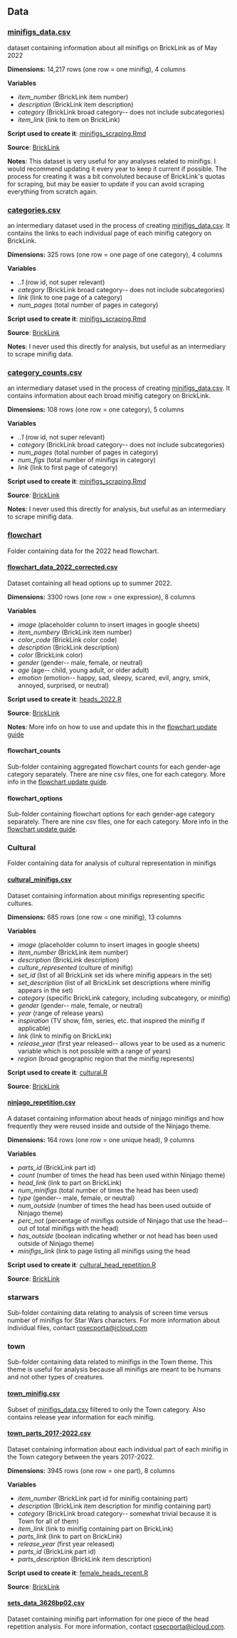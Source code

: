 ## Data

### [minifigs_data.csv](https://github.com/rporta23/WBI/blob/main/data/minifigs_data.csv) 

dataset containing information about all minifigs on BrickLink as of May 2022

<b>Dimensions:</b> 14,217 rows (one row = one minifig), 4 columns

<b>Variables</b>
  * <i>item_number</i> (BrickLink item number)
  * <i>description</i> (BrickLink item description)
  * <i>category</i> (BrickLink broad category-- does not include subcategories)
  * <i>item_link</i> (link to item on BrickLink)

<b>Script used to create it</b>:
[minifigs_scraping.Rmd](https://github.com/rporta23/WBI/blob/main/minifigs/minifigs_scraping.Rmd)

<b>Source</b>:
[BrickLink](https://www.bricklink.com/catalogTree.asp?itemType=M)

<b>Notes</b>: This dataset is very useful for any analyses related to
minifigs. I would recommend updating it every year to keep it current if
possible. The process for creating it was a bit convoluted because of
BrickLink's quotas for scraping, but may be easier to update if you can
avoid scraping everything from scratch again.

### [categories.csv](https://github.com/rporta23/WBI/blob/main/data/categories.csv)

an intermediary dataset used in the process of creating
    [minifigs_data.csv](https://github.com/rporta23/WBI/blob/main/data/minifigs_data.csv).
    It contains the links to each individual page of each minifig
    category on BrickLink.

<b>Dimensions:</b> 325 rows (one row = one page of one category), 4
columns

<b>Variables</b>
  * <i>..1</i> (row id, not super relevant)
  * <i>category</i> (BrickLink broad category-- does not include subcategories)
  * <i>link</i> (link to one page of a category)
  * <i>num_pages</i> (total number of pages in category)

<b>Script used to create it</b>:
[minifigs_scraping.Rmd](https://github.com/rporta23/WBI/blob/main/minifigs/minifigs_scraping.Rmd)

<b>Source</b>:
[BrickLink](https://www.bricklink.com/catalogTree.asp?itemType=M)

<b>Notes</b>: I never used this directly for analysis, but useful as an
intermediary to scrape minifig data.

### [category_counts.csv](https://github.com/rporta23/WBI/blob/main/data/category_counts.csv)

an intermediary dataset used in the process of creating
    [minifigs_data.csv](https://github.com/rporta23/WBI/blob/main/data/minifigs_data.csv).
    It contains information about each broad minifig category on
    BrickLink.

<b>Dimensions:</b> 108 rows (one row = one category), 5 columns

<b>Variables</b>
  * <i>..1</i> (row id, not super relevant) 
  * <i>category</i> (BrickLink broad category-- does not include subcategories)
  * <i>num_pages</i> (total number of pages in category)
  * <i>num_figs</i> (total number of minifigs in category)
  * <i>link</i> (link to first page of category)

<b>Script used to create it</b>:
[minifigs_scraping.Rmd](https://github.com/rporta23/WBI/blob/main/minifigs/minifigs_scraping.Rmd)

<b>Source</b>:
[BrickLink](https://www.bricklink.com/catalogTree.asp?itemType=M)

<b>Notes</b>: I never used this directly for analysis, but useful as an
intermediary to scrape minifig data.

### [flowchart](https://github.com/rporta23/WBI/tree/main/data/flowchart)

Folder containing data for the 2022 head flowchart. 

#### [flowchart_data_2022_corrected.csv](https://github.com/rporta23/WBI/tree/main/data/flowchart/flowchart_data_2022_corrected.csv) 

Dataset containing all head options up to summer 2022.

<b>Dimensions:</b> 3300 rows (one row = one expression), 8 columns

<b>Variables</b>
  * <i>image</i> (placeholder column to insert images in google sheets) 
  * <i>item_numbery</i> (BrickLink item number)
  * <i>color_code</i> (BrickLink color code)
  * <i>description</i> (BrickLink description)
  * <i>color</i> (BrickLink color)
  * <i>gender</i> (gender-- male, female, or neutral)
  * <i>age</i> (age-- child, young adult, or older adult)
  * <i>emotion</i> (emotion-- happy, sad, sleepy, scared, evil, angry, smirk, annoyed, surprised, or neutral)

<b>Script used to create it</b>:
[heads_2022.R](https://github.com/rporta23/WBI/blob/main/flowchart_update/heads_2022.R)

<b>Source</b>:
[BrickLink](https://www.bricklink.com/catalogList.asp?catType=P&catString=238)

<b>Notes</b>: More info on how to use and update this in the [flowchart update guide](https://rporta23.github.io/WBI/flowchart_update/update_guide.html)

#### flowchart_counts

Sub-folder containing aggregated flowchart counts for each gender-age category separately. There are nine csv files, one for each category. More info in the [flowchart update guide](https://rporta23.github.io/WBI/flowchart_update/update_guide.html). 

#### flowchart_options

Sub-folder containing flowchart options for each gender-age category separately. There are nine csv files, one for each category. More info in the [flowchart update guide](https://rporta23.github.io/WBI/flowchart_update/update_guide.html).

### Cultural

Folder containing data for analysis of cultural representation in minifigs

#### [cultural_minifigs.csv](https://github.com/rporta23/WBI/blob/main/data/cultural/cultural_minifigs.csv)

Dataset containing information about minifigs representing specific cultures.

<b>Dimensions:</b> 685 rows (one row = one minifig), 13 columns

<b>Variables</b>
  * <i>image</i> (placeholder column to insert images in google sheets) 
  * <i>item_number</i> (BrickLink item number)
  * <i>description</i> (BrickLink description)
  * <i>culture_represented</i> (culture of minifig)
  * <i>set_id</i> (list of all BrickLink set ids where minifig appears in the set)
  * <i>set_description</i> (list of all BrickLink set descriptions where minifig appears in the set)
  * <i>category</i> (specific BrickLink category, including subcategory, or minifig)
  * <i>gender</i> (gender-- male, female, or neutral)
  * <i>year</i> (range of release years)
  * <i>inspiration</i> (TV show, film, series, etc. that inspired the minifig if applicable)
  * <i>link</i> (link to minifig on BrickLink)
  * <i>release_year</i> (first year released-- allows year to be used as a numeric variable which is not possible with a range of years)
  * <i>region</i> (broad geographic region that the minifig represents)

<b>Script used to create it</b>:
[cultural.R](https://github.com/rporta23/WBI/blob/main/minifigs/cultural/cultural.R)

<b>Source</b>:
[BrickLink](https://www.bricklink.com/catalogTree.asp?itemType=M)

#### [ninjago_repetition.csv](https://github.com/rporta23/WBI/blob/main/data/cultural/ninjago_repetition.csv)

A dataset containing information about heads of ninjago minifigs and how frequently they were reused inside and outside of the Ninjago theme.

<b>Dimensions:</b> 164 rows (one row = one unique head), 9 columns

<b>Variables</b>
  * <i>parts_id</i> (BrickLink part id) 
  * <i>count</i> (number of times the head has been used within Ninjago theme)
  * <i>head_link</i> (link to part on BrickLink)
  * <i>num_minifigs</i> (total number of times the head has been used)
  * <i>type</i> (gender-- male, female, or neutral)
  * <i>num_outside</i> (number of times the head has been used outside of Ninjago theme)
  * <i>perc_not</i> (percentage of minifigs outside of Ninjago that use the head-- out of total minifigs with the head)
  * <i>has_outside</i> (boolean indicating whether or not head has been used outside of Ninjago theme)
  * <i>minifigs_link</i> (link to page listing all minifigs using the head

<b>Script used to create it</b>:
[cultural_head_repetition.R](https://github.com/rporta23/WBI/blob/main/minifigs/cultural/cultural_head_repetition.R)

<b>Source</b>:
[BrickLink](https://www.bricklink.com/catalogTree.asp?itemType=M)

### starwars

Sub-folder containing data relating to analysis of screen time versus number of minifigs for Star Wars characters. For more information about individual files, contact [rosecporta@icloud.com](mailto:rosecporta@icloud.com)

### town

Sub-folder containing data related to minifigs in the Town theme. This theme is useful for analysis because all minifigs are meant to be humans and not other types of creatures. 

#### [town_minifig.csv](https://github.com/rporta23/WBI/blob/main/data/town/town_minifig.csv)

Subset of [minifigs_data.csv](https://github.com/rporta23/WBI/blob/main/data/minifigs_data.csv) filtered to only the Town category. Also contains release year information for each minifig.

#### [town_parts_2017-2022.csv](https://github.com/rporta23/WBI/blob/main/data/town/town_parts_2017-2022.csv)

Dataset containing information about each individual part of each minifig in the Town category between the years 2017-2022.

<b>Dimensions:</b> 3945 rows (one row = one part), 8 columns

<b>Variables</b>
  * <i>item_number</i> (BrickLink part id for minifig containing part) 
  * <i>description</i> (BrickLink item description for minifig containing part)
  * <i>category</i> (BrickLink broad category-- somewhat trivial because it is Town for all of them)
  * <i>item_link</i> (link to minifig containing part on BrickLink)
  * <i>parts_link</i> (link to part on BrickLink)
  * <i>release_year</i> (first year released)
  * <i>parts_id</i> (BrickLink part id)
  * <i>parts_description</i> (BrickLink item description)

<b>Script used to create it</b>:
[female_heads_recent.R](https://github.com/rporta23/WBI/blob/main/minifigs/head_repetition/female_heads_recent.R)

<b>Source</b>:
[BrickLink](https://www.bricklink.com/catalogTree.asp?itemType=M)

#### [sets_data_3626bp02.csv](https://github.com/rporta23/WBI/blob/main/data/town/sets_data_3626bp02.csv)

Dataset containing minifig part information for one piece of the head repetition analysis. For more information, contact [rosecporta@icloud.com](mailto:rosecporta@icloud.com). 

